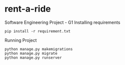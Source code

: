 # rent-a-ride
Software Engineering Project - G1
Installing requirements
```
pip install -r requirement.txt
```
Running Project
```
python manage.py makemigrations
python manage.py migrate
python manage.py runserver
```